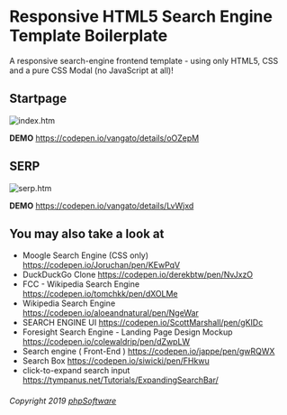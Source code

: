 Responsive HTML5 Search Engine Template Boilerplate
===================================================

A responsive search-engine frontend template - using only HTML5, CSS and a pure CSS Modal (no JavaScript at all)!

Startpage
---------
![index.htm](https://raw.githubusercontent.com/vanGato/search-engine-template/master/img/screen-index.jpg)

**DEMO** https://codepen.io/vangato/details/oOZepM

SERP
----
![serp.htm](https://raw.githubusercontent.com/vanGato/search-engine-template/master/img/screen-serp.jpg)

**DEMO** https://codepen.io/vangato/details/LvWjxd

You may also take a look at
---------------------------

  * Moogle Search Engine (CSS only) https://codepen.io/Joruchan/pen/KEwPqV
  * DuckDuckGo Clone https://codepen.io/derekbtw/pen/NvJxzO
  * FCC - Wikipedia Search Engine https://codepen.io/tomchkk/pen/dXOLMe
  * Wikipedia Search Engine https://codepen.io/aloeandnatural/pen/NgeWar
  * SEARCH ENGINE UI https://codepen.io/ScottMarshall/pen/gKIDc
  * Foresight Search Engine - Landing Page Design Mockup https://codepen.io/colewaldrip/pen/dZwpLW
  * Search engine ( Front-End ) https://codepen.io/jappe/pen/gwRQWX
  * Search Box https://codepen.io/siwicki/pen/FHkwu
  * click-to-expand search input https://tympanus.net/Tutorials/ExpandingSearchBar/


###### Copyright 2019 [phpSoftware](https://github.com/phpSoftware/)
